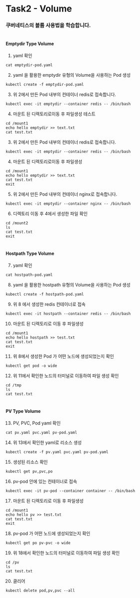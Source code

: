 # Task2 - Volume  

### 쿠버네티스의 볼륨 사용법을 학습합니다.
#  

#### Emptydir Type Volume

1. yaml 확인

```
cat emptydir-pod.yaml
```  

2. yaml 을 활용한 emptydir 유형의 Volume을 사용하는 Pod 생성
```
kubectl create -f emptydir-pod.yaml
```
3. 위 2에서 만든 Pod 내부의 컨테이너 redis로 접속합니다.
```
kubectl exec -it emptydir --container redis -- /bin/bash
```

4. 마운트 된 디렉토리로이동 후 파일생성 테스트
```
cd /mount1
echo hello emptydir >> text.txt
cat test.txt
```

3. 위 2에서 만든 Pod 내부의 컨테이너 redis로 접속합니다.
```
kubectl exec -it emptydir --container redis -- /bin/bash
```

4. 마운트 된 디렉토리로이동 후 파일생성
```
cd /mount1
echo hello emptydir >> text.txt
cat test.txt
exit
```

5. 위 2에서 만든 Pod 내부의 컨테이너 nginx로 접속합니다.
```
kubectl exec -it emptydir --container nginx -- /bin/bash
```

6. 디렉토리 이동 후 4에서 생성한 파일 확인
```
cd /mount2
ls
cat test.txt
exit
```
#
#### Hostpath Type Volume

7. yaml 확인
```
cat hostpath-pod.yaml
```  

8. yaml 을 활용한 hostpath 유형의 Volume을 사용하는 Pod 생성
```
kubectl create -f hostpath-pod.yaml
```

9. 위 8 에서 생성한 redis 컨테이너로 접속
```
kubectl exec -it hostpath --container redis -- /bin/bash
```

10. 마운트 된 디렉토리로 이동 후 파일생성
```
cd /mount1
echo hello hostpath >> test.txt
cat test.txt
exit
```

11. 위 8에서 생성한 Pod 가 어떤 노드에 생성되었는지 확인
```
kubectl get pod -o wide
```

12. 위 11에서 확인한 노드의 터미널로 이동하여 파일 생성 확인
```
cd /tmp
ls
cat test.txt
```
#
#### PV Type Volume

13. PV, PVC, Pod yaml 확인
```
cat pv.yaml pvc.yaml pv-pod.yaml
```

14. 위 13에서 확인한 yaml로 리소스 생성
```
kubectl create -f pv.yaml pvc.yaml pv-pod.yaml
```

15. 생성된 리소스 확인
```
kubectl get pv,pvc,po
```

16. pv-pod 안에 있는 컨테이너로 접속
```
kubectl exec -it pv-pod --container container -- /bin/bash
```

17. 마운트 된 디렉토리로 이동 후 파일생성
```
cd /mount1
echo hello pv >> test.txt
cat test.txt
exit
```

18. pv-pod 가 어떤 노드에 생성되었는지 확인
```
kubectl get po pv-pvc -o wide
```

19. 위 18에서 확인한 노드의 터미널로 이동하여 파일 생성 확인
```
cd /pv
ls
cat test.txt
```

20. 클리어
```
kubectl delete pod,pv,pvc --all
```

